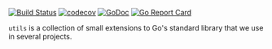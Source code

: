 [![Build Status](https://travis-ci.com/Teamwork/utils.svg?token=VszHEX46e27fhnkZbvFm&branch=master)](https://travis-ci.com/Teamwork/utils)
[![codecov](https://codecov.io/gh/Teamwork/utils/branch/master/graph/badge.svg?token=n0k8YjbQOL)](https://codecov.io/gh/Teamwork/utils)
[![GoDoc](https://godoc.org/github.com/Teamwork/utils?status.svg)](https://godoc.org/github.com/Teamwork/utils)
[![Go Report Card](https://goreportcard.com/badge/github.com/Teamwork/utils)](https://goreportcard.com/report/github.com/Teamwork/utils)



`utils` is a collection of small extensions to Go's standard library that we use
in several projects.
